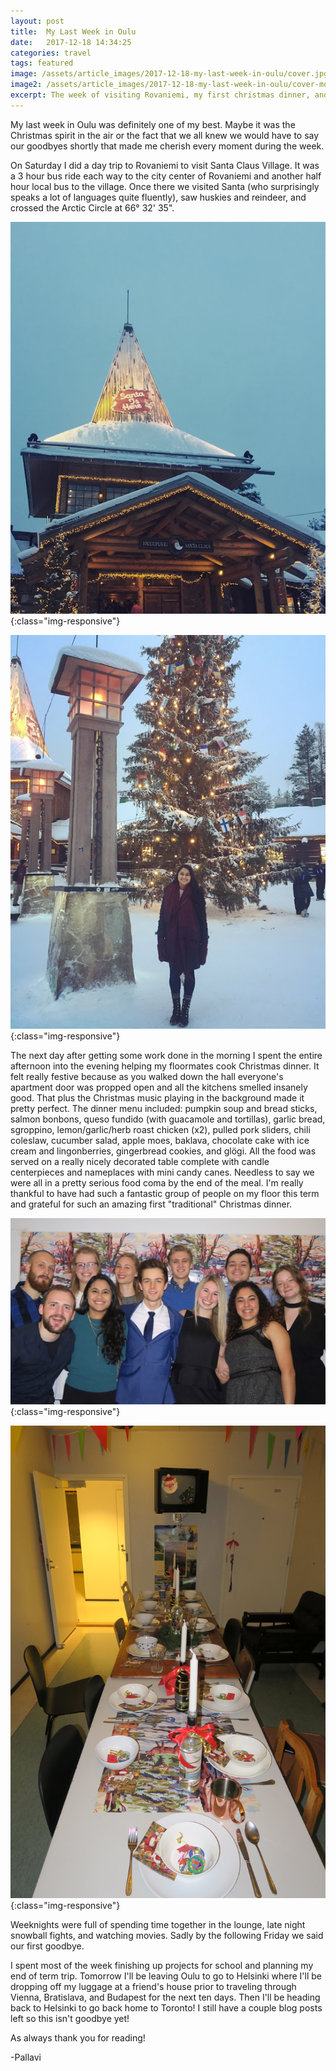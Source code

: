 ```yaml
---
layout: post
title:  My Last Week in Oulu
date:   2017-12-18 14:34:25
categories: travel
tags: featured
image: /assets/article_images/2017-12-18-my-last-week-in-oulu/cover.jpg
image2: /assets/article_images/2017-12-18-my-last-week-in-oulu/cover-mobile.jpg
excerpt: The week of visiting Rovaniemi, my first christmas dinner, and saying goodbye.
---
```


My last week in Oulu was definitely one of my best. Maybe it was the Christmas spirit in the air or the fact that we all knew we would have to say our goodbyes shortly that made me cherish every moment during the week.

On Saturday I did a day trip to Rovaniemi to visit Santa Claus Village. It was a 3 hour bus ride each way to the city center of Rovaniemi and another half hour local bus to the village. Once there we visited Santa (who surprisingly speaks a lot of languages quite fluently), saw huskies and reindeer, and crossed the Arctic Circle at 66° 32' 35".

![Santa Claus Office](/assets/article_images/2017-12-18-my-last-week-in-oulu/santaclausoffice.jpg){:class="img-responsive"}

![Me on the other side of the Arctic Circle](/assets/article_images/2017-12-18-my-last-week-in-oulu/santaclausvillage.jpg){:class="img-responsive"}

The next day after getting some work done in the morning I spent the entire afternoon into the evening helping my floormates cook Christmas dinner. It felt really festive because as you walked down the hall everyone's apartment door was propped open and all the kitchens smelled insanely good. That plus the Christmas music playing in the background made it pretty perfect. The dinner menu included: pumpkin soup and bread sticks, salmon bonbons, queso fundido (with guacamole and tortillas), garlic bread, sgroppino, lemon/garlic/herb roast chicken (x2), pulled pork sliders, chili coleslaw, cucumber salad, apple moes, baklava, chocolate cake with ice cream and lingonberries, gingerbread cookies, and glögi. All the food was served on a really nicely decorated table complete with candle centerpieces and nameplaces with mini candy canes. Needless to say we were all in a pretty serious food coma by the end of the meal. I'm really thankful to have had such a fantastic group of people on my floor this term and grateful for such an amazing first "traditional" Christmas dinner.

![Our Floor Family](/assets/article_images/2017-12-18-my-last-week-in-oulu/floor.jpg){:class="img-responsive"}

![Christmas Dinner Table](/assets/article_images/2017-12-18-my-last-week-in-oulu/christmasdinner.jpg){:class="img-responsive"}


Weeknights were full of spending time together in the lounge, late night snowball fights, and watching movies. Sadly by the following Friday we said our first goodbye.

I spent most of the week finishing up projects for school and planning my end of term trip. Tomorrow I'll be leaving Oulu to go to Helsinki where I'll be dropping off my luggage at a friend's house prior to traveling through Vienna, Bratislava, and Budapest for the next ten days. Then I'll be heading back to Helsinki to go back home to Toronto! I still have a couple blog posts left so this isn't goodbye yet!

As always thank you for reading!

-Pallavi

